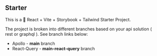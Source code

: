 ## Starter
This is a 🚀 React + Vite + Storybook + Tailwind Starter Project. 

The project is broken into different branches based on your api solution ( rest or graphql ). See branch links below:

- Apollo - **main** branch
- React-Query -  **main-react-query** branch

